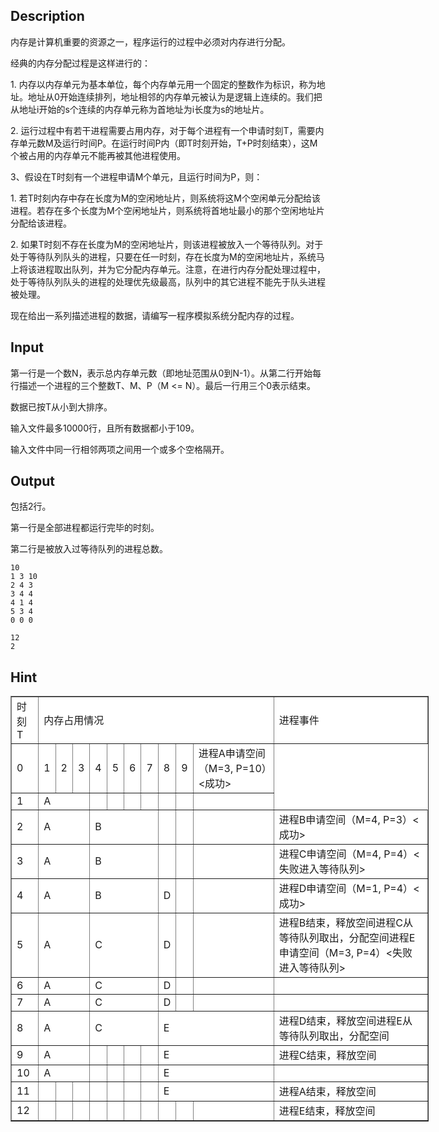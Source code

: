 <h2>Description</h2><p>内存是计算机重要的资源之一，程序运行的过程中必须对内存进行分配。</p><p>经典的内存分配过程是这样进行的：</p><p>1.	内存以内存单元为基本单位，每个内存单元用一个固定的整数作为标识，称为地址。地址从0开始连续排列，地址相邻的内存单元被认为是逻辑上连续的。我们把从地址i开始的s个连续的内存单元称为首地址为i长度为s的地址片。</p><p>2.	运行过程中有若干进程需要占用内存，对于每个进程有一个申请时刻T，需要内存单元数M及运行时间P。在运行时间P内（即T时刻开始，T+P时刻结束），这M个被占用的内存单元不能再被其他进程使用。</p><p>3、假设在T时刻有一个进程申请M个单元，且运行时间为P，则：</p><p>1.	若T时刻内存中存在长度为M的空闲地址片，则系统将这M个空闲单元分配给该进程。若存在多个长度为M个空闲地址片，则系统将首地址最小的那个空闲地址片分配给该进程。</p><p>2.	如果T时刻不存在长度为M的空闲地址片，则该进程被放入一个等待队列。对于处于等待队列队头的进程，只要在任一时刻，存在长度为M的空闲地址片，系统马上将该进程取出队列，并为它分配内存单元。注意，在进行内存分配处理过程中，处于等待队列队头的进程的处理优先级最高，队列中的其它进程不能先于队头进程被处理。</p><p>现在给出一系列描述进程的数据，请编写一程序模拟系统分配内存的过程。</p><h2>Input</h2><p>第一行是一个数N，表示总内存单元数（即地址范围从0到N-1）。从第二行开始每行描述一个进程的三个整数T、M、P（M &lt;= N）。最后一行用三个0表示结束。</p><p>数据已按T从小到大排序。</p><p>输入文件最多10000行，且所有数据都小于109。</p><p>输入文件中同一行相邻两项之间用一个或多个空格隔开。</p><h2>Output</h2><p>包括2行。</p><p>第一行是全部进程都运行完毕的时刻。</p><p>第二行是被放入过等待队列的进程总数。</p>

<pre><code class="language-input1">10
1 3 10
2 4 3
3 4 4
4 1 4
5 3 4
0 0 0</code></pre>

<pre><code class="language-output1">12
2</code></pre>

<h2>Hint</h2><p><div align="center"><table class="MsoNormalTable" border="1" cellspacing="1" cellpadding="0" width="669" style="width: 501.7pt; background: white" id="table1"><tbody><tr style="page-break-inside: avoid; height: 14.6pt"><td>时刻T</td><td colspan="12">内存占用情况</td><td>进程事件</td></tr><tr style="page-break-inside: avoid; height: 13.5pt"><td>0</td><td colspan="2">1</td><td colspan="2">2</td><td>3</td><td>4</td><td>5</td><td>6</td><td>7</td><td>8</td><td>9</td><td>进程A申请空间（M=3, P=10）&lt;成功&gt;</td></tr><tr style="page-break-inside: avoid; height: 13.5pt"><td>1</td><td colspan="5">A</td><td>&nbsp;</td><td>&nbsp;</td><td>&nbsp;</td><td>&nbsp;</td><td>&nbsp;</td><td>&nbsp;</td><td>&nbsp;</td></tr><tr style="page-break-inside: avoid; height: 13.5pt"><td>2</td><td colspan="5">A</td><td colspan="4">B</td><td>&nbsp;</td><td>&nbsp;</td><td>&nbsp;</td><td>进程B申请空间（M=4, P=3）&lt;成功&gt;</td></tr><tr style="page-break-inside: avoid; height: 13.5pt"><td>3</td><td colspan="5">A</td><td colspan="4">B</td><td>&nbsp;</td><td>&nbsp;</td><td>&nbsp;</td><td>进程C申请空间（M=4, P=4）&lt;失败进入等待队列&gt;</td></tr><tr style="page-break-inside: avoid; height: 13.5pt"><td>4</td><td colspan="5">A</td><td colspan="4">B</td><td>D</td><td>&nbsp;</td><td>&nbsp;</td><td>进程D申请空间（M=1, P=4）&lt;成功&gt;</td></tr><tr style="page-break-inside: avoid; height: 13.5pt"><td>5</td><td colspan="5">A</td><td colspan="4">C</td><td>D</td><td>&nbsp;</td><td>&nbsp;</td><td>进程B结束，释放空间进程C从等待队列取出，分配空间进程E申请空间（M=3, P=4）&lt;失败进入等待队列&gt;</td></tr><tr style="page-break-inside: avoid; height: 13.5pt"><td>6</td><td colspan="5">A</td><td colspan="4">C</td><td>D</td><td>&nbsp;</td><td>&nbsp;</td><td>&nbsp;</td></tr><tr style="page-break-inside: avoid; height: 13.5pt"><td>7</td><td colspan="5">A</td><td colspan="4">C</td><td>D</td><td>&nbsp;</td><td>&nbsp;</td><td>&nbsp;</td></tr><tr style="page-break-inside: avoid; height: 13.5pt"><td>8</td><td colspan="5">A</td><td colspan="4">C</td><td colspan="3">E</td><td>进程D结束，释放空间进程E从等待队列取出，分配空间</td></tr><tr style="page-break-inside: avoid; height: 13.5pt"><td>9</td><td colspan="5">A</td><td>&nbsp;</td><td>&nbsp;</td><td>&nbsp;</td><td>&nbsp;</td><td colspan="3">E</td><td>进程C结束，释放空间</td></tr><tr style="page-break-inside: avoid; height: 13.5pt"><td>10</td><td colspan="5">A</td><td>&nbsp;</td><td>&nbsp;</td><td>&nbsp;</td><td>&nbsp;</td><td colspan="3">E</td><td>&nbsp;</td></tr><tr style="page-break-inside: avoid; height: 13.5pt"><td>11</td><td colspan="2">&nbsp;</td><td colspan="2">&nbsp;</td><td>&nbsp;</td><td>&nbsp;</td><td>&nbsp;</td><td>&nbsp;</td><td>&nbsp;</td><td colspan="3">E</td><td>进程A结束，释放空间</td></tr><tr style="page-break-inside: avoid; height: 21.35pt"><td>12</td><td colspan="2">&nbsp;</td><td colspan="2">&nbsp;</td><td>&nbsp;</td><td>&nbsp;</td><td>&nbsp;</td><td>&nbsp;</td><td>&nbsp;</td><td>&nbsp;</td><td>&nbsp;</td><td>&nbsp;</td><td>进程E结束，释放空间</td></tr></tbody></table></div></p>
